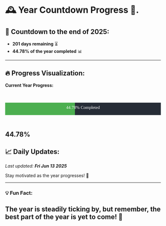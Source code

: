
# &#x1F570; **Year Countdown Progress** &#x1F389;.

## &#x1F4C5; Countdown to the end of 2025:
- **201 days remaining** &#x23F3;
- **44.78% of the year completed** &#x1F4CA;

---

## &#x1F525; **Progress Visualization**:

**Current Year Progress:**

<br><br>
![Progress Bar](https://raw.githubusercontent.com/dayanidigv/year-countdown-progress/main/progress-bar.svg)
<br><br>

**44.78%**
---

## &#x1F4C8; **Daily Updates**:

_Last updated: **Fri Jun 13 2025**_

Stay motivated as the year progresses! &#x1F680;

--- 

### &#x1F4A1; **Fun Fact:**
The year is steadily ticking by, but remember, the best part of the year is yet to come! &#x1F31F;
---
